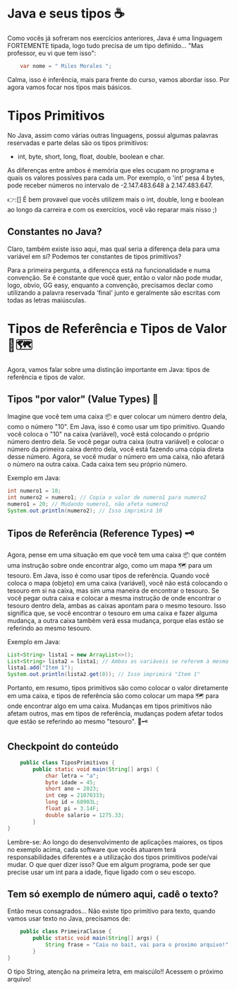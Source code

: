 # Java e seus tipos ☕

Como vocês já sofreram nos exercícios anteriores, Java é uma linguagem FORTEMENTE tipada, logo tudo precisa de um tipo definido... "Mas professor, eu vi que tem isso":

```java
    var nome = " Miles Morales ";
```

Calma, isso é inferência, mais para frente do curso, vamos abordar isso. Por agora vamos focar nos tipos mais básicos.

# Tipos Primitivos

No Java, assim como várias outras linguagens, possui algumas palavras reservadas e parte delas são os tipos primitivos:

- int, byte, short, long, float, double, boolean e char.

As diferenças entre ambos é memória que eles ocupam no programa e quais os valores possíves para cada um. Por exemplo, o 'int' pesa 4 bytes, pode receber números no intervalo de -2.147.483.648 à 2.147.483.647.

:point_right::[] É bem provavel que vocês utilizem mais o int, double, long e boolean ao longo da carreira e com os exercícios, você vão reparar mais nisso ;)

## Constantes no Java?

Claro, também existe isso aqui, mas qual seria a diferença dela para uma variável em si? Podemos ter constantes de tipos primitivos?

Para a primeira pergunta, a diferençca está na funcionalidade e numa convenção. Se é constante que você quer, então o valor não pode mudar, logo, obvio, GG easy, enquanto a convenção, precisamos declar como utilizando a palavra reservada 'final' junto e geralmente são escritas com todas as letras maiúsculas.

# Tipos de Referência e Tipos de Valor 💼🗺️

Agora, vamos falar sobre uma distinção importante em Java: tipos de referência e tipos de valor.

## Tipos "por valor" (Value Types) 💎

Imagine que você tem uma caixa 📦 e quer colocar um número dentro dela, como o número "10". Em Java, isso é como usar um tipo primitivo. Quando você coloca o "10" na caixa (variável), você está colocando o próprio número dentro dela. Se você pegar outra caixa (outra variável) e colocar o número da primeira caixa dentro dela, você está fazendo uma cópia direta desse número. Agora, se você mudar o número em uma caixa, não afetará o número na outra caixa. Cada caixa tem seu próprio número.

Exemplo em Java:

```java
int numero1 = 10;
int numero2 = numero1; // Copia o valor de numero1 para numero2
numero1 = 20; // Mudando numero1, não afeta numero2
System.out.println(numero2); // Isso imprimirá 10
```
## Tipos de Referência (Reference Types) 🗝️

Agora, pense em uma situação em que você tem uma caixa 📦 que contém uma instrução sobre onde encontrar algo, como um mapa 🗺️ para um tesouro. Em Java, isso é como usar tipos de referência. Quando você coloca o mapa (objeto) em uma caixa (variável), você não está colocando o tesouro em si na caixa, mas sim uma maneira de encontrar o tesouro. Se você pegar outra caixa e colocar a mesma instrução de onde encontrar o tesouro dentro dela, ambas as caixas apontam para o mesmo tesouro. Isso significa que, se você encontrar o tesouro em uma caixa e fazer alguma mudança, a outra caixa também verá essa mudança, porque elas estão se referindo ao mesmo tesouro.

Exemplo em Java:

```java
List<String> lista1 = new ArrayList<>();
List<String> lista2 = lista1; // Ambas as variáveis se referem à mesma lista
lista1.add("Item 1");
System.out.println(lista2.get(0)); // Isso imprimirá "Item 1"
```
Portanto, em resumo, tipos primitivos são como colocar o valor diretamente em uma caixa, e tipos de referência são como colocar um mapa 🗺️ para onde encontrar algo em uma caixa. Mudanças em tipos primitivos não afetam outros, mas em tipos de referência, mudanças podem afetar todos que estão se referindo ao mesmo "tesouro". 💎🗝️

## Checkpoint do conteúdo

```java
    public class TiposPrimitivos {
        public static void main(String[] args) {
            char letra = "a";
            byte idade = 45;
            short ano = 2023;
            int cep = 21070333; 
            long id = 68903L; 
            float pi = 3.14F;
            double salario = 1275.33;
        }
}
```

Lembre-se: Ao longo do desenvolvimento de aplicações maiores, os tipos no exemplo acima, cada software que vocês atuarem terá responsabilidades diferentes e a utilização dos tipos primitivos pode/vai mudar. O que quer dizer isso? Que em algum programa, pode ser que precise usar um int para a idade, fique ligado com o seu escopo.

## Tem só exemplo de número aqui, cadê o texto?

Então meus consagrados...
Não existe tipo primitivo para texto, quando vamos usar texto no Java, precisamos de:

```java
    public class PrimeiraClasse {
        public static void main(String[] args) {
            String frase = "Caiu no bait, vai para o proximo arquivo!"
        }
}
```
O tipo String, atenção na primeira letra, em maiscúlo!! Acessem o próximo arquivo!
